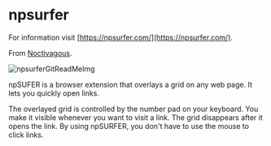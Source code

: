 # npsurfer

For information visit [https://npsurfer.com/](https://npsurfer.com/).

From [Noctivagous](https://noctivagous.com/).

![npsurferGitReadMeImg](https://user-images.githubusercontent.com/119089025/207050146-aa012281-f76f-4bd7-89ed-3049c9f4f884.png)

npSUFER is a browser extension that
overlays a grid on any web page.
It lets you quickly open links.

The overlayed grid is controlled by the number pad on your keyboard.
You make it visible whenever you want to visit a link.
The grid disappears after it opens the link.
By using npSURFER, you don't have to use the mouse to click links.
